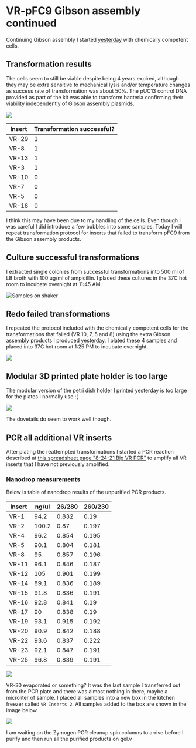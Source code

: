 # VR-pFC9 Gibson assembly continued

Continuing Gibson assembly I started [yesterday](15_8-23-21.md) with
chemically competent cells.

## Transformation results

The cells seem to still be viable despite being 4 years expired,
although they may be extra sensitive to mechanical lysis and/or
temperature changes as success rate of transformation was about
50%. The pUC13 control DNA provided as part of the kit was able
to transform bacteria confirming their viability independently of Gibson assembly plasmids.

![](images/IMG_5357.jpg)

| Insert | Transformation successful? |
| ------ | -------------------------- |
| VR-29  | 1                          |
| VR-8   | 1                          |
| VR-13  | 1                          |
| VR-3   | 1                          |
| VR-10  | 0                          |
| VR-7   | 0                          |
| VR-5   | 0                          |
| VR-18  | 0                          |

I think this may have been due to my handling of the cells. Even 
though I was careful I did introduce a few bubbles into some
samples. Today I will repeat transformation protocol for inserts
that failed to transform pFC9 from the Gibson assembly products.

## Culture successful transformations

I extracted single colonies from successful transformations
into 500 ml of LB broth with 100 ug/ml of ampicillin. I placed these
cultures in the 37C hot room to incubate overnight at 11:45 AM.

![Samples on shaker](images/IMG_5361.jpg)

## Redo failed transformations

I repeated the protocol included with the chemically competent cells
for the transformations that failed (VR 10, 7, 5 and 8) using the
extra Gibson assembly products I produced [yesterday](15_8-23-21.md).
I plated these 4 samples and placed into 37C hot room at 1:25 PM
to incubate overnight.

![](images/IMG_5360.jpg)

## Modular 3D printed plate holder is too large

The modular version of the petri dish holder I printed yesterday
is too large for the plates I normally use :(

![](images/IMG_5355.jpg)

The dovetails do seem to work well though.

## PCR all additional VR inserts

After plating the reattempted transformations I started a PCR reaction
described at [this spreadsheet page "8-24-21 Big VR PCR"](https://docs.google.com/spreadsheets/d/1C9dQ5NALOPIBd9vnqTwMcuQwFouvtItC6r6D7yj8_8g/edit?usp=sharing) to amplify all VR inserts that I have not previously amplified.

### Nanodrop measurements

Below is table of nanodrop results of the unpurified PCR products.

| Insert | ng/ul | 26/280 | 260/230 |
| ------ | ----- | ------ | ------- |
| VR-1   | 94.2  | 0.832  | 0.19    |
| VR-2   | 100.2 | 0.87   | 0.197   |
| VR-4   | 96.2  | 0.854  | 0.195   |
| VR-5   | 90.1  | 0.804  | 0.181   |
| VR-8   | 95    | 0.857  | 0.196   |
| VR-11  | 96.1  | 0.846  | 0.187   |
| VR-12  | 105   | 0.901  | 0.199   |
| VR-14  | 89.1  | 0.836  | 0.189   |
| VR-15  | 91.8  | 0.836  | 0.191   |
| VR-16  | 92.8  | 0.841  | 0.19    |
| VR-17  | 90    | 0.838  | 0.19    |
| VR-19  | 93.1  | 0.915  | 0.192   |
| VR-20  | 90.9  | 0.842  | 0.188   |
| VR-22  | 93.6  | 0.837  | 0.222   |
| VR-23  | 92.1  | 0.847  | 0.191   |
| VR-25  | 96.8  | 0.839  | 0.191   |

![](images/bars.8.24.PCR.plot.png)

VR-30 evaporated or something? It was the last sample I transferred
out from the PCR plate and there was almost nothing in there, maybe
a microliter of sample. I placed all samples into a new box in the
kitchen freezer called `VR Inserts 2`. All samples added to the box
are shown in the image below.

![](images/IMG_5359.jpg)

I am waiting on the Zymogen PCR cleanup spin columns to arrive before
I purify and then run all the purified products on gel.v
